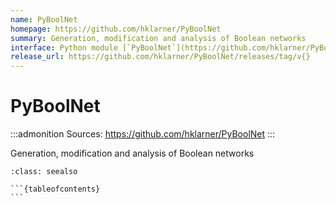 ```yaml
---
name: PyBoolNet
homepage: https://github.com/hklarner/PyBoolNet
summary: Generation, modification and analysis of Boolean networks
interface: Python module [`PyBoolNet`](https://github.com/hklarner/PyBoolNet)
release_url: https://github.com/hklarner/PyBoolNet/releases/tag/v{}
---
```


# PyBoolNet

:::admonition
Sources: https://github.com/hklarner/PyBoolNet
:::

Generation, modification and analysis of Boolean networks

````{admonition} Notebooks
:class: seealso

```{tableofcontents}
```

````

